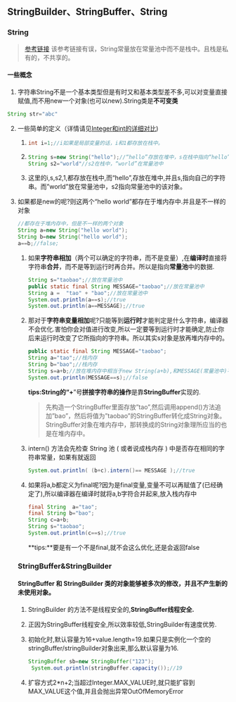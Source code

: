 ## StringBuilder、StringBuffer、String

### String

> [参考链接](https://www.nowcoder.com/profile/891455099/test/39167738/3731#referAnchor) 该参考链接有误，String常量放在常量池中而不是栈中。且栈是私有的，不共享的。

#### 一些概念

1. 字符串String不是一个基本类型但是有时又和基本类型差不多,可以对变量直接赋值,而不用new一个对象(也可以new).String类是**不可变类**

```java
String str="abc"
```

2. 一些简单的定义（详情请见[Integer和int的详细对比](https://github.com/jaepeng/studyStore/blob/master/java/Integer%20%E5%92%8Cint%E7%9A%84%E8%AF%A6%E7%BB%86%E5%AF%B9%E6%AF%94.md))

   1. ```java
      int i=1;//i如果是局部变量的话，i和1都存放在栈中。
      ```

   2. ```java
      String s=new String("hello");//“hello”存放在堆中，s在栈中指向“hello”
      String s2="world"//s2在栈中，“world”在常量池中
      ```

   3. 这里的i,s,s2,1,都存放在栈中,而“hello”,存放在堆中,并且s,指向自己的字符串。而”world”放在常量池中，s2指向常量池中的该对象。

   

3. 如果都是new的呢?则这两个“hello world”都存在于堆内存中.并且是不一样的对象

   ```java
   //都存在于堆内存中，但是不一样的两个对象
   String a=new String("hello world");
   String b=new String("hello world");
   a==b;//false;
   ```

   1. 如果**字符串相加**（两个可以确定的字符串，而不是变量）,在**编译时**直接将字符串**合并**，而不是等到运行时再合并。所以是指向**常量池**中的数据.

      ```java
      String s="taobao";//放在常量池中
      public static final String MESSAGE="taobao";//放在常量池中
      String a =  "tao" + "bao";//放在常量池中
      System.out.println(a==s);//true
      System.out.println(a==MESSAGE);//true
      ```

   2. 那对于**字符串变量相加**呢?只能等到**运行时**才能判定是什么字符串，编译器不会优化.害怕你会对值进行改变,所以一定要等到运行时才能确定,防止你后来运行时改变了它所指向的字符串。所以其实s对象是放再堆内存中的。

      ```java
      public static final String MESSAGE="taobao";
      String a="tao";//栈内存
      String b="bao";//栈内存
      String s=a+b;//放在堆内存中相当于new String(a+b),和MESSAGE(常量池中)不是同一个对象
      System.out.println(MESSAGE==s);//false
      ```

      **tips:**String的“**+**”号**拼接字符串的操作**是靠**StringBuffer**实现的.

      > 先构造一个StringBuffer里面存放”tao”,然后调用append()方法追加”bao”，然后将值为”taobao”的StringBuffer转化成String对象。StringBuffer对象在堆内存中，那转换成的String对象理所应当的也是在堆内存中。

   3. intern() 方法会先检查 String 池 ( 或者说成栈内存 ) 中是否存在相同的字符串常量，如果有就返回

      ```java
      System.out.println( (b+c).intern()== MESSAGE );//true
      ```

   4. 如果将a,b都定义为final呢?因为是final变量,变量不可以再赋值了(已经确定了),所以编译器在编译时就将a,b字符合并起来,放入栈内存中

      ```java
      final String  a="tao";
      final String b="bao";
      String c=a+b;
      String s="taobao";
      System.out.println(c==s);//true
      ```

      **tips:**要是有一个不是final,就不会这么优化,还是会返回false

   ### StringBuffer&StringBuilder

   #### StringBuffer 和 StringBuilder 类的对象能够被多次的修改，并且**不产生新的未使用对象**。

   1. StringBuilder 的方法不是线程安全的,**StringBuffer线程安全.**

   2. 正因为StringBuffer线程安全,所以效率较低,StringBuilder有速度优势.

   3. 初始化时,默认容量为16+value.length=19.如果只是实例化一个空的stringBuffer/stringBuilder对象出来,那么默认容量为16.

      ```java
      StringBuffer sb=new StringBuffer("123");
       System.out.println(stringBuffer.capacity());//19
      
      ```

   4. 扩容方式2*n+2;当超过Integer.MAX_VALUE时,就只能扩容到MAX_VALUE这个值,并且会抛出异常OutOfMemoryError

   



